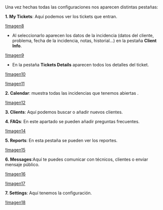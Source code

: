 Una vez hechas todas las configuraciones nos aparecen distintas pestañas:

**1. My Tickets**: Aquí podemos ver los tickets que entran.

[!Imagen8](imagen8.jpg)

- Al seleccionarlo aparecen los datos de la incidencia (datos del cliente, problema, fecha de la incidencia, notas, historial…) en la pestaña **Client Info**.

[!Imagen9](imagen9.jpg)


- En la pestaña **Tickets Details** aparecen todos los detalles del ticket.

[!Imagen10](imagen10.jpg)

[!Imagen11](imagen11.jpg)


**2. Calendar**: muestra todas las incidencias que tenemos abiertas .

[!Imagen12](imagen12.jpg)

**3. Clients**: Aquí podemos buscar o añadir nuevos clientes.


**4. FAQs**: En este apartado se pueden añadir preguntas frecuentes.

[!Imagen14](imagen14.jpg)

**5. Reports**: En esta pestaña se pueden ver los reportes.

[!Imagen15](imagen15.jpg)

**6. Messages**:Aquí te puedes comunicar con técnicos, clientes o enviar mensaje público.

[!Imagen16](imagen16.jpg)

[!Imagen17](imagen17.jpg)

**7. Settings**: Aquí tenemos la configuración.

[!Imagen18](imagen18.jpg)
